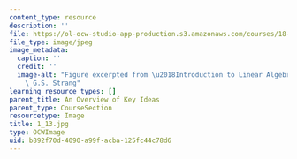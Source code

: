 ```yaml
---
content_type: resource
description: ''
file: https://ol-ocw-studio-app-production.s3.amazonaws.com/courses/18-06sc-linear-algebra-fall-2011/b892f70d4090a99facba125fc44c78d6_1_13.jpg
file_type: image/jpeg
image_metadata:
  caption: ''
  credit: ''
  image-alt: "Figure excerpted from \u2018Introduction to Linear Algebra\u2019 by\
    \ G.S. Strang"
learning_resource_types: []
parent_title: An Overview of Key Ideas
parent_type: CourseSection
resourcetype: Image
title: 1_13.jpg
type: OCWImage
uid: b892f70d-4090-a99f-acba-125fc44c78d6
---
```

